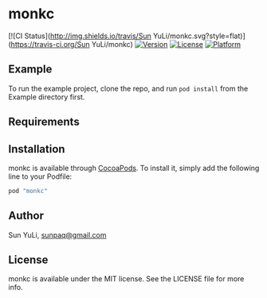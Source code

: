 # monkc

[![CI Status](http://img.shields.io/travis/Sun YuLi/monkc.svg?style=flat)](https://travis-ci.org/Sun YuLi/monkc)
[![Version](https://img.shields.io/cocoapods/v/monkc.svg?style=flat)](http://cocoapods.org/pods/monkc)
[![License](https://img.shields.io/cocoapods/l/monkc.svg?style=flat)](http://cocoapods.org/pods/monkc)
[![Platform](https://img.shields.io/cocoapods/p/monkc.svg?style=flat)](http://cocoapods.org/pods/monkc)

## Example

To run the example project, clone the repo, and run `pod install` from the Example directory first.

## Requirements

## Installation

monkc is available through [CocoaPods](http://cocoapods.org). To install
it, simply add the following line to your Podfile:

```ruby
pod "monkc"
```

## Author

Sun YuLi, sunpaq@gmail.com

## License

monkc is available under the MIT license. See the LICENSE file for more info.
